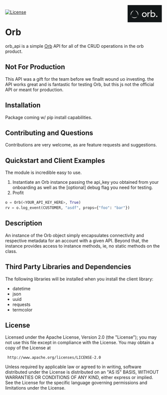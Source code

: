 <img src="icon.png" align="right" />

[![License](https://img.shields.io/badge/License-Apache_2.0-yellowgreen.svg)](https://opensource.org/licenses/Apache-2.0)  


# Orb

orb_api is a simple [Orb](https://www.withorb.com) API for all of the CRUD operations in the orb product.
## Not For Production
This API was a gift for the team before we finallt wound uo investing.  the API works great and is fantastic for testing Orb, but this js not the official API or meant for production. 
## Installation
Package coming w/ pip install capabilities.

## Contributing and Questions
Contributions are very welcome, as are feature requests and suggestions.

## Quickstart and Client Examples

The module is incredible easy to use. 
1. Instantiate an Orb instance passing the api_key you obtained from your onboarding as well as the [optional] debug flag you need for testing.
2. Profit
```python
o = Orb(<YOUR_API_KEY_HERE>, True)
rv = o.log_event(CUSTOMER, "asdf", props={"foo": "bar"})
```

## Description
An instance of the Orb object simply encapsulates connectivity and respective metadata for an account with a given API.  Beyond that, the instance provides access to instance methods, ie, no static methods on the class. 

## Third Party Libraries and Dependencies

The following libraries will be installed when you install the client library:
* datetime
* json
* uuid
* requests
* termcolor 

## License
Licensed under the Apache License, Version 2.0 (the "License");
you may not use this file except in compliance with the License.
You may obtain a copy of the License at

     http://www.apache.org/licenses/LICENSE-2.0

Unless required by applicable law or agreed to in writing, software
distributed under the License is distributed on an "AS IS" BASIS,
WITHOUT WARRANTIES OR CONDITIONS OF ANY KIND, either express or implied.
See the License for the specific language governing permissions and
limitations under the License.
